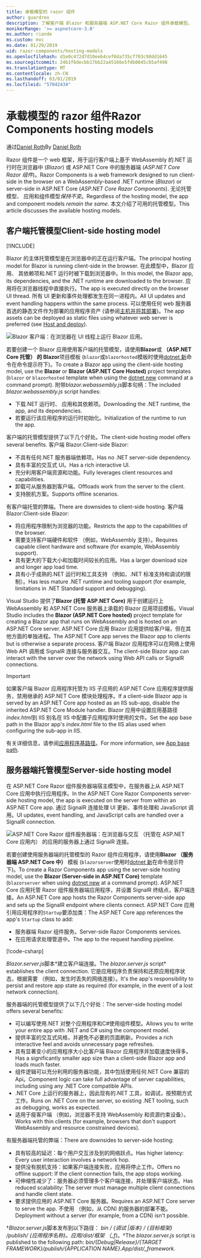 ```yaml
---
title: 承载模型的 razor 组件
author: guardrex
description: 了解客户端 Blazor 和服务器端 ASP.NET Core Razor 组件承载模型。
monikerRange: '>= aspnetcore-3.0'
ms.author: riande
ms.custom: mvc
ms.date: 01/29/2019
uid: razor-components/hosting-models
ms.openlocfilehash: d1e0c472d7d10eeb4cef0da735cf703c98dd1645
ms.sourcegitcommit: 24b1f6decbb17bb22a45166e5fdb0845c65af498
ms.translationtype: MT
ms.contentlocale: zh-CN
ms.lasthandoff: 03/01/2019
ms.locfileid: "57042434"
---
```

# <a name="razor-components-hosting-models"></a><span data-ttu-id="4b283-103">承载模型的 razor 组件</span><span class="sxs-lookup"><span data-stu-id="4b283-103">Razor Components hosting models</span></span>

<span data-ttu-id="4b283-104">通过[Daniel Roth](https://github.com/danroth27)</span><span class="sxs-lookup"><span data-stu-id="4b283-104">By [Daniel Roth](https://github.com/danroth27)</span></span>

<span data-ttu-id="4b283-105">Razor 组件是一个 web 框架，用于运行客户端上基于 WebAssembly 的.NET 运行时在浏览器中 (*Blazor*) 或 ASP.NET Core 中的服务器端 (*ASP.NET Core Razor 组件*)。</span><span class="sxs-lookup"><span data-stu-id="4b283-105">Razor Components is a web framework designed to run client-side in the browser on a WebAssembly-based .NET runtime (*Blazor*) or server-side in ASP.NET Core (*ASP.NET Core Razor Components*).</span></span> <span data-ttu-id="4b283-106">无论托管模型、 应用和组件模型*保持不变*。</span><span class="sxs-lookup"><span data-stu-id="4b283-106">Regardless of the hosting model, the app and component models *remain the same*.</span></span> <span data-ttu-id="4b283-107">本文介绍了可用的托管模型。</span><span class="sxs-lookup"><span data-stu-id="4b283-107">This article discusses the available hosting models.</span></span>

## <a name="client-side-hosting-model"></a><span data-ttu-id="4b283-108">客户端托管模型</span><span class="sxs-lookup"><span data-stu-id="4b283-108">Client-side hosting model</span></span>

[!INCLUDE[](~/includes/razor-components-preview-notice.md)]

<span data-ttu-id="4b283-109">Blazor 的主体托管模型是在浏览器中的正在运行客户端。</span><span class="sxs-lookup"><span data-stu-id="4b283-109">The principal hosting model for Blazor is running client-side in the browser.</span></span> <span data-ttu-id="4b283-110">在此模型中，Blazor 应用、 其依赖项和.NET 运行时被下载到浏览器中。</span><span class="sxs-lookup"><span data-stu-id="4b283-110">In this model, the Blazor app, its dependencies, and the .NET runtime are downloaded to the browser.</span></span> <span data-ttu-id="4b283-111">应用将在浏览器线程中直接执行。</span><span class="sxs-lookup"><span data-stu-id="4b283-111">The app is executed directly on the browser UI thread.</span></span> <span data-ttu-id="4b283-112">所有 UI 更新和事件处理都发生在同一进程内。</span><span class="sxs-lookup"><span data-stu-id="4b283-112">All UI updates and event handling happens within the same process.</span></span> <span data-ttu-id="4b283-113">可以使用任何 web 服务器首选的静态文件作为部署的应用程序资产 (请参阅[主机并将其部署](xref:host-and-deploy/razor-components/index))。</span><span class="sxs-lookup"><span data-stu-id="4b283-113">The app assets can be deployed as static files using whatever web server is preferred (see [Host and deploy](xref:host-and-deploy/razor-components/index)).</span></span>

![Blazor 客户端：在浏览器在 UI 线程上运行 Blazor 应用。](hosting-models/_static/client-side.png)

<span data-ttu-id="4b283-115">若要创建一个 Blazor 应用使用客户端的托管模型，请使用**Blazor**或 **（ASP.NET Core 托管） 的 Blazor**项目模板 (`blazor`或`blazorhosted`模板时使用[dotnet 新](/dotnet/core/tools/dotnet-new)命令在命令提示符下)。</span><span class="sxs-lookup"><span data-stu-id="4b283-115">To create a Blazor app using the client-side hosting model, use the **Blazor** or **Blazor (ASP.NET Core Hosted)** project templates (`blazor` or `blazorhosted` template when using the [dotnet new](/dotnet/core/tools/dotnet-new) command at a command prompt).</span></span> <span data-ttu-id="4b283-116">附带*blazor.webassembly.js*脚本句柄：</span><span class="sxs-lookup"><span data-stu-id="4b283-116">The included *blazor.webassembly.js* script handles:</span></span>

* <span data-ttu-id="4b283-117">下载.NET 运行时、 应用和其依赖项。</span><span class="sxs-lookup"><span data-stu-id="4b283-117">Downloading the .NET runtime, the app, and its dependencies.</span></span>
* <span data-ttu-id="4b283-118">若要运行该应用程序的运行时初始化。</span><span class="sxs-lookup"><span data-stu-id="4b283-118">Initialization of the runtime to run the app.</span></span>

<span data-ttu-id="4b283-119">客户端的托管模型提供了以下几个好处。</span><span class="sxs-lookup"><span data-stu-id="4b283-119">The client-side hosting model offers several benefits.</span></span> <span data-ttu-id="4b283-120">客户端 Blazor:</span><span class="sxs-lookup"><span data-stu-id="4b283-120">Client-side Blazor:</span></span>

* <span data-ttu-id="4b283-121">不具有任何.NET 服务器端依赖项。</span><span class="sxs-lookup"><span data-stu-id="4b283-121">Has no .NET server-side dependency.</span></span>
* <span data-ttu-id="4b283-122">具有丰富的交互式 UI。</span><span class="sxs-lookup"><span data-stu-id="4b283-122">Has a rich interactive UI.</span></span>
* <span data-ttu-id="4b283-123">充分利用客户端资源和功能。</span><span class="sxs-lookup"><span data-stu-id="4b283-123">Fully leverages client resources and capabilities.</span></span>
* <span data-ttu-id="4b283-124">卸载可从服务器到客户端。</span><span class="sxs-lookup"><span data-stu-id="4b283-124">Offloads work from the server to the client.</span></span>
* <span data-ttu-id="4b283-125">支持脱机方案。</span><span class="sxs-lookup"><span data-stu-id="4b283-125">Supports offline scenarios.</span></span>

<span data-ttu-id="4b283-126">有客户端托管的弊端。</span><span class="sxs-lookup"><span data-stu-id="4b283-126">There are downsides to client-side hosting.</span></span> <span data-ttu-id="4b283-127">客户端 Blazor:</span><span class="sxs-lookup"><span data-stu-id="4b283-127">Client-side Blazor:</span></span>

* <span data-ttu-id="4b283-128">将应用程序限制为浏览器的功能。</span><span class="sxs-lookup"><span data-stu-id="4b283-128">Restricts the app to the capabilities of the browser.</span></span>
* <span data-ttu-id="4b283-129">需要支持客户端硬件和软件 （例如，WebAssembly 支持）。</span><span class="sxs-lookup"><span data-stu-id="4b283-129">Requires capable client hardware and software (for example, WebAssembly support).</span></span>
* <span data-ttu-id="4b283-130">具有更大的下载大小和加载时间较长的应用。</span><span class="sxs-lookup"><span data-stu-id="4b283-130">Has a larger download size and longer app load time.</span></span>
* <span data-ttu-id="4b283-131">具有小于成熟的.NET 运行时和工具支持 （例如，.NET 标准支持和调试的限制）。</span><span class="sxs-lookup"><span data-stu-id="4b283-131">Has less mature .NET runtime and tooling support (for example, limitations in .NET Standard support and debugging).</span></span>

<span data-ttu-id="4b283-132">Visual Studio 提供了**Blazor (托管 ASP.NET Core)** 用于创建运行上 WebAssembly 和 ASP.NET Core 服务器上承载的 Blazor 应用项目模板。</span><span class="sxs-lookup"><span data-stu-id="4b283-132">Visual Studio includes the **Blazor (ASP.NET Core hosted)** project template for creating a Blazor app that runs on WebAssembly and is hosted on an ASP.NET Core server.</span></span> <span data-ttu-id="4b283-133">ASP.NET Core 应用 Blazor 应用提供给客户端，但在其他方面的单独进程。</span><span class="sxs-lookup"><span data-stu-id="4b283-133">The ASP.NET Core app serves the Blazor app to clients but is otherwise a separate process.</span></span> <span data-ttu-id="4b283-134">客户端 Blazor 应用程序可以在网络上使用 Web API 调用或 SignalR 连接与服务器交互。</span><span class="sxs-lookup"><span data-stu-id="4b283-134">The client-side Blazor app can interact with the server over the network using Web API calls or SignalR connections.</span></span>

> [!IMPORTANT]
> <span data-ttu-id="4b283-135">如果客户端 Blazor 应用程序托管为 IIS 子应用的 ASP.NET Core 应用程序提供服务，禁用继承的 ASP.NET Core 模块处理程序。</span><span class="sxs-lookup"><span data-stu-id="4b283-135">If a client-side Blazor app is served by an ASP.NET Core app hosted as an IIS sub-app, disable the inherited ASP.NET Core Module handler.</span></span> <span data-ttu-id="4b283-136">Blazor 应用中设置应用基路径*index.html*到 IIS 别名在 IIS 中配置子应用程序时使用的文件。</span><span class="sxs-lookup"><span data-stu-id="4b283-136">Set the app base path in the Blazor app's *index.html* file to the IIS alias used when configuring the sub-app in IIS.</span></span>
>
> <span data-ttu-id="4b283-137">有关详细信息，请参阅[应用程序基路径](xref:host-and-deploy/razor-components/index#app-base-path)。</span><span class="sxs-lookup"><span data-stu-id="4b283-137">For more information, see [App base path](xref:host-and-deploy/razor-components/index#app-base-path).</span></span>

## <a name="server-side-hosting-model"></a><span data-ttu-id="4b283-138">服务器端托管模型</span><span class="sxs-lookup"><span data-stu-id="4b283-138">Server-side hosting model</span></span>

<span data-ttu-id="4b283-139">在 ASP.NET Core Razor 组件服务器端宿主模型中，在服务器上从 ASP.NET Core 应用中执行应用程序。</span><span class="sxs-lookup"><span data-stu-id="4b283-139">In the ASP.NET Core Razor Components server-side hosting model, the app is executed on the server from within an ASP.NET Core app.</span></span> <span data-ttu-id="4b283-140">通过 SignalR 连接处理 UI 更新、事件处理和 JavaScript 调用。</span><span class="sxs-lookup"><span data-stu-id="4b283-140">UI updates, event handling, and JavaScript calls are handled over a SignalR connection.</span></span>

![ASP.NET Core Razor 组件服务器端：在浏览器与交互 （托管在 ASP.NET Core 应用内） 的应用的服务器上通过 SignalR 连接。](hosting-models/_static/server-side.png)

<span data-ttu-id="4b283-142">若要创建使用服务器端的托管模型的 Razor 组件应用程序，请使用**Blazor （服务器端 ASP.NET Core 中）** 模板 (`blazorserver`使用时[dotnet 新](/dotnet/core/tools/dotnet-new)在命令提示符下)。</span><span class="sxs-lookup"><span data-stu-id="4b283-142">To create a Razor Components app using the server-side hosting model, use the **Blazor (Server-side in ASP.NET Core)** template (`blazorserver` when using [dotnet new](/dotnet/core/tools/dotnet-new) at a command prompt).</span></span> <span data-ttu-id="4b283-143">ASP.NET Core 应用托管 Razor 组件服务器端应用程序，并设置 SignalR 终结点，客户端连接。</span><span class="sxs-lookup"><span data-stu-id="4b283-143">An ASP.NET Core app hosts the Razor Components server-side app and sets up the SignalR endpoint where clients connect.</span></span> <span data-ttu-id="4b283-144">ASP.NET Core 应用引用应用程序的`Startup`要添加类：</span><span class="sxs-lookup"><span data-stu-id="4b283-144">The ASP.NET Core app references the app's `Startup` class to add:</span></span>

* <span data-ttu-id="4b283-145">服务器端 Razor 组件服务。</span><span class="sxs-lookup"><span data-stu-id="4b283-145">Server-side Razor Components services.</span></span>
* <span data-ttu-id="4b283-146">在应用请求处理管道中。</span><span class="sxs-lookup"><span data-stu-id="4b283-146">The app to the request handling pipeline.</span></span>

[!code-csharp[](hosting-models/samples_snapshot/Startup.cs?highlight=5,27)]

<span data-ttu-id="4b283-147">*Blazor.server.js*脚本&dagger;建立客户端连接。</span><span class="sxs-lookup"><span data-stu-id="4b283-147">The *blazor.server.js* script&dagger; establishes the client connection.</span></span> <span data-ttu-id="4b283-148">它是应用程序负责保持和还原应用程序状态，根据需要 （例如，发生时丢失的网络连接）。</span><span class="sxs-lookup"><span data-stu-id="4b283-148">It's the app's responsibility to persist and restore app state as required (for example, in the event of a lost network connection).</span></span>

<span data-ttu-id="4b283-149">服务器端的托管模型提供了以下几个好处：</span><span class="sxs-lookup"><span data-stu-id="4b283-149">The server-side hosting model offers several benefits:</span></span>

* <span data-ttu-id="4b283-150">可以编写使用.NET 对整个应用程序和C#使用组件模型。</span><span class="sxs-lookup"><span data-stu-id="4b283-150">Allows you to write your entire app with .NET and C# using the component model.</span></span>
* <span data-ttu-id="4b283-151">提供丰富的交互式风格，并避免不必要的页面刷新。</span><span class="sxs-lookup"><span data-stu-id="4b283-151">Provides a rich interactive feel and avoids unnecessary page refreshes.</span></span>
* <span data-ttu-id="4b283-152">具有显著变小的应用程序大小比客户端 Blazor 应用程序并加载速度快得多。</span><span class="sxs-lookup"><span data-stu-id="4b283-152">Has a significantly smaller app size than a client-side Blazor app and loads much faster.</span></span>
* <span data-ttu-id="4b283-153">组件逻辑可以充分利用的服务器功能，其中包括使用任何.NET Core 兼容的 Api。</span><span class="sxs-lookup"><span data-stu-id="4b283-153">Component logic can take full advantage of server capabilities, including using any .NET Core compatible APIs.</span></span>
* <span data-ttu-id="4b283-154">.NET Core 上运行的服务器上，因此现有的.NET 工具，如调试，按预期方式工作。</span><span class="sxs-lookup"><span data-stu-id="4b283-154">Runs on .NET Core on the server, so existing .NET tooling, such as debugging, works as expected.</span></span>
* <span data-ttu-id="4b283-155">适用于瘦客户端 （例如，浏览器不支持 WebAssembly 和资源约束设备）。</span><span class="sxs-lookup"><span data-stu-id="4b283-155">Works with thin clients (for example, browsers that don't support WebAssembly and resource constrained devices).</span></span>

<span data-ttu-id="4b283-156">有服务器端托管的弊端：</span><span class="sxs-lookup"><span data-stu-id="4b283-156">There are downsides to server-side hosting:</span></span>

* <span data-ttu-id="4b283-157">具有较高的延迟：每个用户交互涉及到的网络跃点。</span><span class="sxs-lookup"><span data-stu-id="4b283-157">Has higher latency: Every user interaction involves a network hop.</span></span>
* <span data-ttu-id="4b283-158">提供没有脱机支持：如果客户端连接失败，应用将停止工作。</span><span class="sxs-lookup"><span data-stu-id="4b283-158">Offers no offline support: If the client connection fails, the app stops working.</span></span>
* <span data-ttu-id="4b283-159">可伸缩性减少了：服务器必须管理多个客户端连接，并处理客户端状态。</span><span class="sxs-lookup"><span data-stu-id="4b283-159">Has reduced scalability: The server must manage multiple client connections and handle client state.</span></span>
* <span data-ttu-id="4b283-160">要求提供应用的 ASP.NET Core 服务器。</span><span class="sxs-lookup"><span data-stu-id="4b283-160">Requires an ASP.NET Core server to serve the app.</span></span> <span data-ttu-id="4b283-161">不使用 （例如，从 CDN) 的服务器的部署不能。</span><span class="sxs-lookup"><span data-stu-id="4b283-161">Deployment without a server (for example, from a CDN) isn't possible.</span></span>

<span data-ttu-id="4b283-162">&dagger;*Blazor.server.js*脚本发布到以下路径： *bin / {调试 |版本} / {目标框架} /publish/ {应用程序名称}。应用/dist/框架 （_f)*。</span><span class="sxs-lookup"><span data-stu-id="4b283-162">&dagger;The *blazor.server.js* script is published to the following path: *bin/{Debug|Release}/{TARGET FRAMEWORK}/publish/{APPLICATION NAME}.App/dist/_framework*.</span></span>
